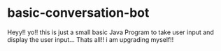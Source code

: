 # basic-conversation-bot
Heyy!! yo!! this is just a small basic Java Program to take user input and display the user input... Thats all!! i am upgrading myself!!  
